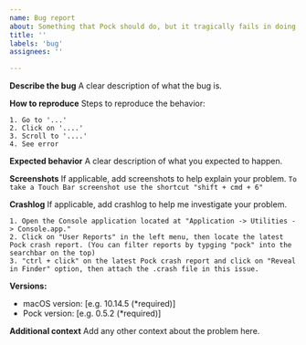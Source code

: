 ```yaml
---
name: Bug report
about: Something that Pock should do, but it tragically fails in doing it
title: ''
labels: 'bug'
assignees: ''

---
```


**Describe the bug**
A clear description of what the bug is.

**How to reproduce**
Steps to reproduce the behavior:
```
1. Go to '...'
2. Click on '....'
3. Scroll to '....'
4. See error
```

**Expected behavior**
A clear description of what you expected to happen.

**Screenshots**
If applicable, add screenshots to help explain your problem.
`To take a Touch Bar screenshot use the shortcut "shift + cmd + 6"`

**Crashlog**
If applicable, add crashlog to help me investigate your problem.
``` 
1. Open the Console application located at "Application -> Utilities -> Console.app."
2. Click on "User Reports" in the left menu, then locate the latest Pock crash report. (You can filter reports by typging "pock" into the searchbar on the top)
3. "ctrl + click" on the latest Pock crash report and click on "Reveal in Finder" option, then attach the .crash file in this issue.
```

**Versions:**
 - macOS version: [e.g. 10.14.5 (*required)]
 - Pock version:  [e.g. 0.5.2   (*required)]

**Additional context**
Add any other context about the problem here.
